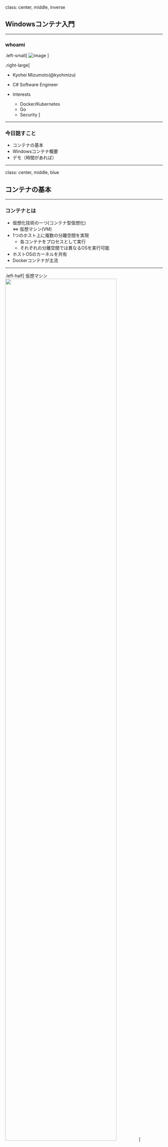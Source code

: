 class: center, middle, inverse
## Windowsコンテナ入門

---
### whoami

.left-small[
    ![image](https://pbs.twimg.com/profile_images/994762110792953856/EheEvqBY_400x400.jpg)
]

.right-large[
- Kyohei Mizumoto(@kyohmizu)

- C# Software Engineer

- Interests
    - Docker/Kubernetes
    - Go
    - Security
]

---
### 今日話すこと

- コンテナの基本
- Windowsコンテナ概要
- デモ（時間があれば）

---
class: center, middle, blue
## コンテナの基本

---
### コンテナとは

- 仮想化技術の一つ(コンテナ型仮想化)  
  ⇔ 仮想マシン(VM)
- 1つのホスト上に複数の分離空間を実現
  - 各コンテナをプロセスとして実行
  - それぞれの分離空間では異なるOSを実行可能
- ホストOSのカーネルを共有
- Dockerコンテナが主流

---
.left-half[
  仮想マシン
  <img src="https://docs.microsoft.com/ja-jp/dotnet/architecture/microservices/container-docker-introduction/media/image3.png" width=84%>
]

.right-half[
  コンテナ
  <img src="https://docs.microsoft.com/ja-jp/dotnet/architecture/microservices/container-docker-introduction/media/image4.png" width=84%>
]

.zoom0[
  <u><https://docs.microsoft.com/ja-jp/dotnet/architecture/microservices/container-docker-introduction/docker-defined></u>
]

---
### コンテナの特徴

仮想マシンとの相違

- 軽量(オーバーヘッドが少ない)
- 起動が高速
- 分離レベルはあまり高くない
  - セキュリティリスクに注意  
    → Rootlessコンテナの利用  
    → gVisorによるサンドボックス化

---
### コンテナを支える技術

.half[
- namespace
  - プロセスID、ユーザ等を分離
  - コンテナからホストのプロセス、ユーザは見えない
]

- cgroups
  - CPU、メモリ等のリソースを分離
  - リソースの使用量を制限

---
### Windowsでのコンテナ利用

.half[
- Docker Desktop for Windows
  - 仮想マシン上でコンテナ実行を実行
  - Hyper-Vを使用  
  <u><https://docs.docker.com/docker-for-windows/></u>
]

- Docker Toolbox(非推奨)
  - レガシーなDockerデスクトッププログラム
  - Oracle VM VirtualBoxを使用  
  <u><https://docs.docker.com/toolbox/></u>

---
class: center, middle, blue
## Windowsコンテナ

---
### Windowsコンテナ

- Windows Serverを実行するコンテナ
- Docker Desktop for Windowsで実行
  - Docker Toolboxでは実行不可
- 2つの分離モード
  - プロセス分離(Process Isolation)
  - Hyper-V分離(Hyper-V Isolation)

---
### ベースイメージ

- Windows Server Core
  - 従来の .NET frameworkアプリケーション用
- Nano Server
  - .NET Coreアプリケーション用
- Windows
  - Windows APIのフルセット
- Windows IoT Core
  - IoTアプリケーション用

※イメージは Docker Hub から取得可能

---
### コンテナホストの要件

.half-2[
.zoom2[
- Windows Server 2016、Windows Server 2019、  
  Windows 10 Professional または Enterprise
- コンテナ機能が有効になっている
- Hyper-Vの機能が有効になっている(Hyper-V分離)
- OSが「C:」にインストールされいている(プロセス分離)
- BIOSで仮想化が有効になっている
  - ホストOSがHyper-V仮想マシンの場合、nested virtualization の有効化が必要
]
]

.zoom1[
  <u><https://docs.microsoft.com/ja-jp/virtualization/windowscontainers/deploy-containers/system-requirements></u>
]

---
### 分離モード

.half-2[
.zoom2[
- 2つの分離モード
  - プロセス分離(Process Isolation)
  - Hyper-V分離(Hyper-V Isolation)
- 使用するイメージは共通
  - 実行時のオプション(--isolation)で選択する
- 既定値(オプションなしで実行)
  - Windows Serverではプロセス分離
  - Windows 10ではHyper-V分離
]
]

.zoom1[
  <u><https://docs.microsoft.com/ja-jp/virtualization/windowscontainers/manage-containers/hyperv-container></u>
]

---
### プロセス分離

.zoom2[
- ホストOS上のプロセスとしてコンテナを実行  
  - ホストOSとカーネルを共有
  - ホストOSと同じバージョンのみ実行可能
- 起動が早く、オーバーヘッドが少ない
- 開発、テスト用
]

<center><img src="https://docs.microsoft.com/en-us/virtualization/windowscontainers/manage-containers/media/container-arch-process.png" width=90%></center>

---
### プロセス分離

Windowsのコンテナ機能を使用

- ホストの実行プロセス
  - CExecSvc.exe(コンテナ実行エージェント)
  - conhost.exe(コンソールのホスト)
- 1コンテナ当たりCExecSvc、conhostが1つずつ起動
- ホストからコンテナ内のプロセスを確認できる

---
### Hyper-V分離

.zoom2[
- Hyper-Vの仮想マシン上でコンテナを実行  
  - ホストOSとカーネルを共有しない
  - ホストOSと同じか、古いバージョンのみ実行可能
- 分離レベルが高い
- 本番環境に適している
]

<center><img src="https://docs.microsoft.com/en-us/virtualization/windowscontainers/manage-containers/media/container-arch-hyperv.png" width=90%><center>

---
### Hyper-V分離

Hyper-Vの機能を使用

- ホストの実行プロセス
  - vmwp.exe(仮想マシンワーカー)
  - vmmem.exe(メモリ、CPUをコンテナ用に仮想化)
- 1コンテナ当たりvmwp、vmmemが1つずつ起動
- サポート用に1つのvmwp、2つのvmmemが常駐
- Hyper-Vマネージャーでは確認できない

---
### コンテナの実行

- プロセス分離

```powershell
docker run -it --isolation=process `
mcr.microsoft.com/windows/servercore:ltsc2019 cmd
```

- Hyper-V分離

```powershell
docker run -it --isolation=hyperv `
mcr.microsoft.com/windows/servercore:ltsc2019 cmd
```

---
class: center, middle, blue
## デモ

---
### 参考

.zoom1[
Microsoftドキュメント（翻訳に難あり）  
<u><https://docs.microsoft.com/ja-jp/virtualization/windowscontainers/></u>

DockerHub - Docker Desktop for Windows  
<u><https://hub.docker.com/editions/community/docker-ce-desktop-windows></u>

＠ITの記事  
<u><https://www.atmarkit.co.jp/ait/articles/1902/07/news024.html></u>

Docker実践ガイド第2版  
<u><https://book.impress.co.jp/books/1118101052></u>
]

---
class: center, middle, blue
## 宣伝

---
<center><img src="cndk.png" width=100%><center>

<u><https://cloudnativedays.jp/cndk2019/></u>

---
<center><img src="cndk-tweet.png" width=75%><center>

.zoom1[
<u><https://twitter.com/cloudnativedays/status/1186154959517044736></u>
]

---
class: center, middle, blue
### ありがとうございました！
